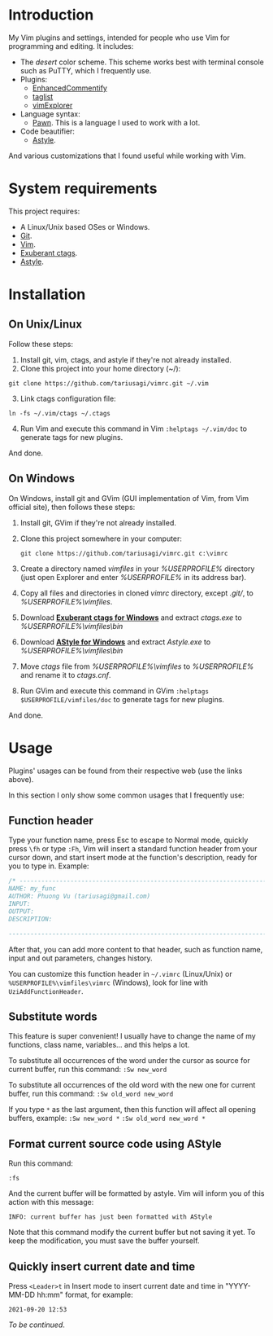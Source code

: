 # Introduction
My Vim plugins and settings, intended for people who use Vim for programming and editing. It includes:
- The *desert* color scheme. This scheme works best with terminal console such as PuTTY, which I frequently use.
- Plugins:
	- [EnhancedCommentify](https://www.vim.org/scripts/script.php?script_id=23)
	- [taglist](https://www.vim.org/scripts/script.php?script_id=273)
	- [vimExplorer](https://www.vim.org/scripts/script.php?script_id=1950)
- Language syntax:
	- [Pawn](https://www.compuphase.com/pawn/pawn.htm). This is a language I used to work with a lot.
- Code beautifier:
  - [Astyle](http://astyle.sourceforge.net/).

And various customizations that I found useful while working with Vim.

# System requirements
This project requires:
- A Linux/Unix based OSes or Windows.
- [Git](https://git-scm.com).
- [Vim](https://www.vim.org).
- [Exuberant  ctags](http://ctags.sourceforge.net).
- [Astyle](http://astyle.sourceforge.net/).

# Installation
## On Unix/Linux

Follow these steps:

1. Install git, vim, ctags, and astyle if they're not already installed.
2. Clone this project into your home directory (~/):

`git clone https://github.com/tariusagi/vimrc.git ~/.vim`

3. Link ctags configuration file:

`ln -fs ~/.vim/ctags ~/.ctags`

4. Run Vim and execute this command in Vim `:helptags ~/.vim/doc` to generate tags for new plugins.

And done.

## On Windows

On Windows, install git and GVim (GUI implementation of Vim, from Vim official site), then follows these steps:

1. Install git, GVim if they're not already installed.

2. Clone this project somewhere in your computer:

   `git clone https://github.com/tariusagi/vimrc.git c:\vimrc`

3. Create a directory named *vimfiles* in your *%USERPROFILE%* directory (just open Explorer and enter *%USERPROFILE%* in its address bar).

4. Copy all files and directories in cloned *vimrc* directory, except *.git/*, to *%USERPROFILE%\vimfiles*.

5. Download **[Exuberant ctags for Windows](http://ctags.sourceforge.net/)** and extract *ctags.exe* to *%USERPROFILE%\vimfiles\bin*

6. Download **[AStyle for Windows](http://astyle.sourceforge.net/)** and extract *Astyle.exe* to *%USERPROFILE%\vimfiles\bin*

7. Move *ctags* file from *%USERPROFILE%\vimfiles* to *%USERPROFILE%* and rename it to *ctags.cnf*.

8. Run GVim and execute this command in GVim `:helptags $USERPROFILE/vimfiles/doc` to generate tags for new plugins.

And done.

# Usage
Plugins' usages can be found from their respective web (use the links above).

In this section I only show some common usages that I frequently use:

## Function header

Type your function name, press Esc to escape to Normal mode, quickly press `\fh` or type `:Fh`, Vim will insert a standard function header from your cursor down, and start insert mode at the function's description, ready for you to type in. Example:

```c
/* -----------------------------------------------------------------------------
NAME: my_func
AUTHOR: Phuong Vu (tariusagi@gmail.com)
INPUT: 
OUTPUT: 
DESCRIPTION:

----------------------------------------------------------------------------- */
```

After that, you can add more content to that header, such as function name, input and out parameters, changes history.

You can customize this function header in `~/.vimrc` (Linux/Unix) or `%USERPROFILE%\vimfiles\vimrc` (Windows), look for line with `UziAddFunctionHeader`.

## Substitute words

This feature is super convenient! I usually have to change the name of my functions, class name, variables... and this helps a lot.

To substitute all occurrences of the word under the cursor as source for current buffer, run this command:
`:Sw new_word`

To substitute all occurrences of the old word with the new one for current buffer, run this command:
`:Sw old_word new_word`

If you type `*` as the last argument, then this function will affect all opening buffers, example:
`:Sw new_word *`
`:Sw old_word new_word *`

## Format current source code using AStyle

Run this command:

`:fs`

And the current buffer will be formatted by astyle. Vim will inform you of this action with this message:

`INFO: current buffer has just been formatted with AStyle`

Note that this command modify the current buffer but not saving it yet. To keep the modification, you must save the buffer yourself.

## Quickly insert current date and time

Press `<Leader>t` in Insert mode to insert current date and time in "YYYY-MM-DD hh:mm" format, for example:

```
2021-09-20 12:53
```

*To be continued*.
